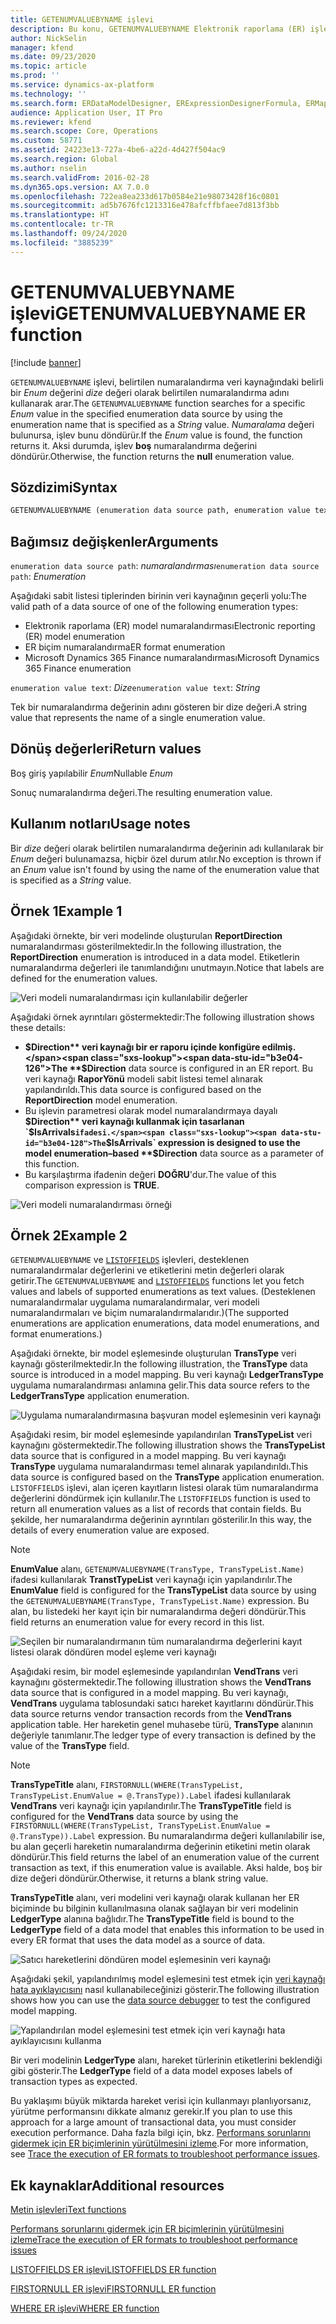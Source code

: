 ```yaml
---
title: GETENUMVALUEBYNAME işlevi
description: Bu konu, GETENUMVALUEBYNAME Elektronik raporlama (ER) işlevinin nasıl kullanıldığı hakkında bilgi sağlar.
author: NickSelin
manager: kfend
ms.date: 09/23/2020
ms.topic: article
ms.prod: ''
ms.service: dynamics-ax-platform
ms.technology: ''
ms.search.form: ERDataModelDesigner, ERExpressionDesignerFormula, ERMappedFormatDesigner, ERModelMappingDesigner
audience: Application User, IT Pro
ms.reviewer: kfend
ms.search.scope: Core, Operations
ms.custom: 58771
ms.assetid: 24223e13-727a-4be6-a22d-4d427f504ac9
ms.search.region: Global
ms.author: nselin
ms.search.validFrom: 2016-02-28
ms.dyn365.ops.version: AX 7.0.0
ms.openlocfilehash: 722ea8ea233d617b0584e21e98073428f16c0801
ms.sourcegitcommit: ad5b7676fc1213316e478afcffbfaee7d813f3bb
ms.translationtype: HT
ms.contentlocale: tr-TR
ms.lasthandoff: 09/24/2020
ms.locfileid: "3885239"
---
```

# <a name="getenumvaluebyname-er-function"></a><span data-ttu-id="b3e04-103">GETENUMVALUEBYNAME işlevi</span><span class="sxs-lookup"><span data-stu-id="b3e04-103">GETENUMVALUEBYNAME ER function</span></span>

[!include [banner](../includes/banner.md)]

<span data-ttu-id="b3e04-104">`GETENUMVALUEBYNAME` işlevi, belirtilen numaralandırma veri kaynağındaki belirli bir *Enum* değerini *dize* değeri olarak belirtilen numaralandırma adını kullanarak arar.</span><span class="sxs-lookup"><span data-stu-id="b3e04-104">The `GETENUMVALUEBYNAME` function searches for a specific *Enum* value in the specified enumeration data source by using the enumeration name that is specified as a *String* value.</span></span> <span data-ttu-id="b3e04-105">*Numaralama* değeri bulunursa, işlev bunu döndürür.</span><span class="sxs-lookup"><span data-stu-id="b3e04-105">If the *Enum* value is found, the function returns it.</span></span> <span data-ttu-id="b3e04-106">Aksi durumda, işlev **boş** numaralandırma değerini döndürür.</span><span class="sxs-lookup"><span data-stu-id="b3e04-106">Otherwise, the function returns the **null** enumeration value.</span></span>

## <a name="syntax"></a><span data-ttu-id="b3e04-107">Sözdizimi</span><span class="sxs-lookup"><span data-stu-id="b3e04-107">Syntax</span></span>

```vb
GETENUMVALUEBYNAME (enumeration data source path, enumeration value text)
```

## <a name="arguments"></a><span data-ttu-id="b3e04-108">Bağımsız değişkenler</span><span class="sxs-lookup"><span data-stu-id="b3e04-108">Arguments</span></span>

<span data-ttu-id="b3e04-109">`enumeration data source path`: *numaralandırması*</span><span class="sxs-lookup"><span data-stu-id="b3e04-109">`enumeration data source path`: *Enumeration*</span></span>

<span data-ttu-id="b3e04-110">Aşağıdaki sabit listesi tiplerinden birinin veri kaynağının geçerli yolu:</span><span class="sxs-lookup"><span data-stu-id="b3e04-110">The valid path of a data source of one of the following enumeration types:</span></span>

- <span data-ttu-id="b3e04-111">Elektronik raporlama (ER) model numaralandırması</span><span class="sxs-lookup"><span data-stu-id="b3e04-111">Electronic reporting (ER) model enumeration</span></span>
- <span data-ttu-id="b3e04-112">ER biçim numaralandırma</span><span class="sxs-lookup"><span data-stu-id="b3e04-112">ER format enumeration</span></span>
- <span data-ttu-id="b3e04-113">Microsoft Dynamics 365 Finance numaralandırması</span><span class="sxs-lookup"><span data-stu-id="b3e04-113">Microsoft Dynamics 365 Finance enumeration</span></span>

<span data-ttu-id="b3e04-114">`enumeration value text`: *Dize*</span><span class="sxs-lookup"><span data-stu-id="b3e04-114">`enumeration value text`: *String*</span></span>

<span data-ttu-id="b3e04-115">Tek bir numaralandırma değerinin adını gösteren bir dize değeri.</span><span class="sxs-lookup"><span data-stu-id="b3e04-115">A string value that represents the name of a single enumeration value.</span></span>

## <a name="return-values"></a><span data-ttu-id="b3e04-116">Dönüş değerleri</span><span class="sxs-lookup"><span data-stu-id="b3e04-116">Return values</span></span>

<span data-ttu-id="b3e04-117">Boş giriş yapılabilir *Enum*</span><span class="sxs-lookup"><span data-stu-id="b3e04-117">Nullable *Enum*</span></span>

<span data-ttu-id="b3e04-118">Sonuç numaralandırma değeri.</span><span class="sxs-lookup"><span data-stu-id="b3e04-118">The resulting enumeration value.</span></span>

## <a name="usage-notes"></a><span data-ttu-id="b3e04-119">Kullanım notları</span><span class="sxs-lookup"><span data-stu-id="b3e04-119">Usage notes</span></span>

<span data-ttu-id="b3e04-120">Bir *dize* değeri olarak belirtilen numaralandırma değerinin adı kullanılarak bir *Enum* değeri bulunamazsa, hiçbir özel durum atılır.</span><span class="sxs-lookup"><span data-stu-id="b3e04-120">No exception is thrown if an *Enum* value isn't found by using the name of the enumeration value that is specified as a *String* value.</span></span>

## <a name="example-1"></a><span data-ttu-id="b3e04-121">Örnek 1</span><span class="sxs-lookup"><span data-stu-id="b3e04-121">Example 1</span></span>

<span data-ttu-id="b3e04-122">Aşağıdaki örnekte, bir veri modelinde oluşturulan **ReportDirection** numaralandırması gösterilmektedir.</span><span class="sxs-lookup"><span data-stu-id="b3e04-122">In the following illustration, the **ReportDirection** enumeration is introduced in a data model.</span></span> <span data-ttu-id="b3e04-123">Etiketlerin numaralandırma değerleri ile tanımlandığını unutmayın.</span><span class="sxs-lookup"><span data-stu-id="b3e04-123">Notice that labels are defined for the enumeration values.</span></span>

![Veri modeli numaralandırması için kullanılabilir değerler](./media/ER-data-model-enumeration-values.PNG)

<span data-ttu-id="b3e04-125">Aşağıdaki örnek ayrıntıları göstermektedir:</span><span class="sxs-lookup"><span data-stu-id="b3e04-125">The following illustration shows these details:</span></span>

- <span data-ttu-id="b3e04-126">**$Direction** veri kaynağı bir er raporu içinde konfigüre edilmiş.</span><span class="sxs-lookup"><span data-stu-id="b3e04-126">The **$Direction** data source is configured in an ER report.</span></span> <span data-ttu-id="b3e04-127">Bu veri kaynağı **RaporYönü** modeli sabit listesi temel alınarak yapılandırıldı.</span><span class="sxs-lookup"><span data-stu-id="b3e04-127">This data source is configured based on the **ReportDirection** model enumeration.</span></span>
- <span data-ttu-id="b3e04-128">Bu işlevin parametresi olarak model numaralandırmaya dayalı **$Direction** veri kaynağı kullanmak için tasarlanan `$IsArrivals` ifadesi.</span><span class="sxs-lookup"><span data-stu-id="b3e04-128">The `$IsArrivals` expression is designed to use the model enumeration–based **$Direction** data source as a parameter of this function.</span></span>
- <span data-ttu-id="b3e04-129">Bu karşılaştırma ifadenin değeri **DOĞRU**'dur.</span><span class="sxs-lookup"><span data-stu-id="b3e04-129">The value of this comparison expression is **TRUE**.</span></span>

![Veri modeli numaralandırması örneği](./media/ER-data-model-enumeration-usage.PNG)

## <a name="example-2"></a><span data-ttu-id="b3e04-131">Örnek 2</span><span class="sxs-lookup"><span data-stu-id="b3e04-131">Example 2</span></span>

<span data-ttu-id="b3e04-132">`GETENUMVALUEBYNAME` ve [`LISTOFFIELDS`](er-functions-list-listoffields.md) işlevleri, desteklenen numaralandırmalar değerlerini ve etiketlerini metin değerleri olarak getirir.</span><span class="sxs-lookup"><span data-stu-id="b3e04-132">The `GETENUMVALUEBYNAME` and [`LISTOFFIELDS`](er-functions-list-listoffields.md) functions let you fetch values and labels of supported enumerations as text values.</span></span> <span data-ttu-id="b3e04-133">(Desteklenen numaralandırmalar uygulama numaralandırmalar, veri modeli numaralandırmaları ve biçim numaralandırmalarıdır.)</span><span class="sxs-lookup"><span data-stu-id="b3e04-133">(The supported enumerations are application enumerations, data model enumerations, and format enumerations.)</span></span>

<span data-ttu-id="b3e04-134">Aşağıdaki örnekte, bir model eşlemesinde oluşturulan **TransType** veri kaynağı gösterilmektedir.</span><span class="sxs-lookup"><span data-stu-id="b3e04-134">In the following illustration, the **TransType** data source is introduced in a model mapping.</span></span> <span data-ttu-id="b3e04-135">Bu veri kaynağı **LedgerTransType** uygulama numaralandırması anlamına gelir.</span><span class="sxs-lookup"><span data-stu-id="b3e04-135">This data source refers to the **LedgerTransType** application enumeration.</span></span>

![Uygulama numaralandırmasına başvuran model eşlemesinin veri kaynağı](./media/er-functions-text-getenumvaluebyname-example2-1.png)

<span data-ttu-id="b3e04-137">Aşağıdaki resim, bir model eşlemesinde yapılandırılan **TransTypeList** veri kaynağını göstermektedir.</span><span class="sxs-lookup"><span data-stu-id="b3e04-137">The following illustration shows the **TransTypeList** data source that is configured in a model mapping.</span></span> <span data-ttu-id="b3e04-138">Bu veri kaynağı **TransType** uygulama numaralandırması temel alınarak yapılandırıldı.</span><span class="sxs-lookup"><span data-stu-id="b3e04-138">This data source is configured based on the **TransType** application enumeration.</span></span> <span data-ttu-id="b3e04-139">`LISTOFFIELDS` işlevi, alan içeren kayıtların listesi olarak tüm numaralandırma değerlerini döndürmek için kullanılır.</span><span class="sxs-lookup"><span data-stu-id="b3e04-139">The `LISTOFFIELDS` function is used to return all enumeration values as a list of records that contain fields.</span></span> <span data-ttu-id="b3e04-140">Bu şekilde, her numaralandırma değerinin ayrıntıları gösterilir.</span><span class="sxs-lookup"><span data-stu-id="b3e04-140">In this way, the details of every enumeration value are exposed.</span></span>

> [!NOTE]
> <span data-ttu-id="b3e04-141">**EnumValue** alanı, `GETENUMVALUEBYNAME(TransType, TransTypeList.Name)` ifadesi kullanılarak **TranstTypeList** veri kaynağı için yapılandırılır.</span><span class="sxs-lookup"><span data-stu-id="b3e04-141">The **EnumValue** field is configured for the **TransTypeList** data source by using the `GETENUMVALUEBYNAME(TransType, TransTypeList.Name)` expression.</span></span> <span data-ttu-id="b3e04-142">Bu alan, bu listedeki her kayıt için bir numaralandırma değeri döndürür.</span><span class="sxs-lookup"><span data-stu-id="b3e04-142">This field returns an enumeration value for every record in this list.</span></span>

![Seçilen bir numaralandırmanın tüm numaralandırma değerlerini kayıt listesi olarak döndüren model eşleme veri kaynağı](./media/er-functions-text-getenumvaluebyname-example2-2.png)

<span data-ttu-id="b3e04-144">Aşağıdaki resim, bir model eşlemesinde yapılandırılan **VendTrans** veri kaynağını göstermektedir.</span><span class="sxs-lookup"><span data-stu-id="b3e04-144">The following illustration shows the **VendTrans** data source that is configured in a model mapping.</span></span> <span data-ttu-id="b3e04-145">Bu veri kaynağı, **VendTrans** uygulama tablosundaki satıcı hareket kayıtlarını döndürür.</span><span class="sxs-lookup"><span data-stu-id="b3e04-145">This data source returns vendor transaction records from the **VendTrans** application table.</span></span> <span data-ttu-id="b3e04-146">Her hareketin genel muhasebe türü, **TransType** alanının değeriyle tanımlanır.</span><span class="sxs-lookup"><span data-stu-id="b3e04-146">The ledger type of every transaction is defined by the value of the **TransType** field.</span></span>

> [!NOTE]
> <span data-ttu-id="b3e04-147">**TransTypeTitle** alanı, `FIRSTORNULL(WHERE(TransTypeList, TransTypeList.EnumValue = @.TransType)).Label` ifadesi kullanılarak **VendTrans** veri kaynağı için yapılandırılır.</span><span class="sxs-lookup"><span data-stu-id="b3e04-147">The **TransTypeTitle** field is configured for the **VendTrans** data source by using the `FIRSTORNULL(WHERE(TransTypeList, TransTypeList.EnumValue = @.TransType)).Label` expression.</span></span> <span data-ttu-id="b3e04-148">Bu numaralandırma değeri kullanılabilir ise, bu alan geçerli hareketin numaralandırma değerinin etiketini metin olarak döndürür.</span><span class="sxs-lookup"><span data-stu-id="b3e04-148">This field returns the label of an enumeration value of the current transaction as text, if this enumeration value is available.</span></span> <span data-ttu-id="b3e04-149">Aksi halde, boş bir dize değeri döndürür.</span><span class="sxs-lookup"><span data-stu-id="b3e04-149">Otherwise, it returns a blank string value.</span></span>
>
> <span data-ttu-id="b3e04-150">**TransTypeTitle** alanı, veri modelini veri kaynağı olarak kullanan her ER biçiminde bu bilginin kullanılmasına olanak sağlayan bir veri modelinin **LedgerType** alanına bağlıdır.</span><span class="sxs-lookup"><span data-stu-id="b3e04-150">The **TransTypeTitle** field is bound to the **LedgerType** field of a data model that enables this information to be used in every ER format that uses the data model as a source of data.</span></span>

![Satıcı hareketlerini döndüren model eşlemesinin veri kaynağı](./media/er-functions-text-getenumvaluebyname-example2-3.png)

<span data-ttu-id="b3e04-152">Aşağıdaki şekil, yapılandırılmış model eşlemesini test etmek için [veri kaynağı hata ayıklayıcısını](er-debug-data-sources.md) nasıl kullanabileceğinizi gösterir.</span><span class="sxs-lookup"><span data-stu-id="b3e04-152">The following illustration shows how you can use the [data source debugger](er-debug-data-sources.md) to test the configured model mapping.</span></span>

![Yapılandırılan model eşlemesini test etmek için veri kaynağı hata ayıklayıcısını kullanma](./media/er-functions-text-getenumvaluebyname-example2-4.gif)

<span data-ttu-id="b3e04-154">Bir veri modelinin **LedgerType** alanı, hareket türlerinin etiketlerini beklendiği gibi gösterir.</span><span class="sxs-lookup"><span data-stu-id="b3e04-154">The **LedgerType** field of a data model exposes labels of transaction types as expected.</span></span>

<span data-ttu-id="b3e04-155">Bu yaklaşımı büyük miktarda hareket verisi için kullanmayı planlıyorsanız, yürütme performansını dikkate almanız gerekir.</span><span class="sxs-lookup"><span data-stu-id="b3e04-155">If you plan to use this approach for a large amount of transactional data, you must consider execution performance.</span></span> <span data-ttu-id="b3e04-156">Daha fazla bilgi için, bkz. [Performans sorunlarını gidermek için ER biçimlerinin yürütülmesini izleme](trace-execution-er-troubleshoot-perf.md).</span><span class="sxs-lookup"><span data-stu-id="b3e04-156">For more information, see [Trace the execution of ER formats to troubleshoot performance issues](trace-execution-er-troubleshoot-perf.md).</span></span>

## <a name="additional-resources"></a><span data-ttu-id="b3e04-157">Ek kaynaklar</span><span class="sxs-lookup"><span data-stu-id="b3e04-157">Additional resources</span></span>

[<span data-ttu-id="b3e04-158">Metin işlevleri</span><span class="sxs-lookup"><span data-stu-id="b3e04-158">Text functions</span></span>](er-functions-category-text.md)

[<span data-ttu-id="b3e04-159">Performans sorunlarını gidermek için ER biçimlerinin yürütülmesini izleme</span><span class="sxs-lookup"><span data-stu-id="b3e04-159">Trace the execution of ER formats to troubleshoot performance issues</span></span>](trace-execution-er-troubleshoot-perf.md)

[<span data-ttu-id="b3e04-160">LISTOFFIELDS ER işlevi</span><span class="sxs-lookup"><span data-stu-id="b3e04-160">LISTOFFIELDS ER function</span></span>](er-functions-list-listoffields.md)

[<span data-ttu-id="b3e04-161">FIRSTORNULL ER işlevi</span><span class="sxs-lookup"><span data-stu-id="b3e04-161">FIRSTORNULL ER function</span></span>](er-functions-list-firstornull.md)

[<span data-ttu-id="b3e04-162">WHERE ER işlevi</span><span class="sxs-lookup"><span data-stu-id="b3e04-162">WHERE ER function</span></span>](er-functions-list-where.md)
